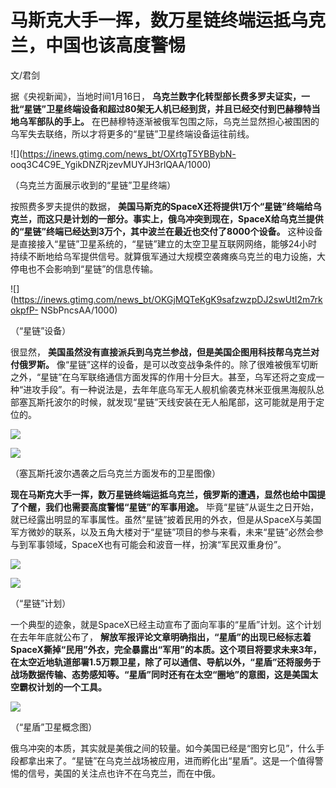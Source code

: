 # 马斯克大手一挥，数万星链终端运抵乌克兰，中国也该高度警惕

文/君剑

据《央视新闻》，当地时间1月16日，
**乌克兰数字化转型部长费多罗夫证实，一批“星链”卫星终端设备和超过80架无人机已经到货，并且已经交付到巴赫穆特当地乌军部队的手上。**
在巴赫穆特逐渐被俄军包围之际，乌克兰显然担心被围困的乌军失去联络，所以才将更多的“星链”卫星终端设备运往前线。

![](https://inews.gtimg.com/news_bt/OXrtgT5YBBybN-
ooq3C4C9E_YgikDNZRjzevMUYJH3rlQAA/1000)

（乌克兰方面展示收到的“星链”卫星终端）

按照费多罗夫提供的数据，
**美国马斯克的SpaceX还将提供1万个“星链”终端给乌克兰，而这只是计划的一部分。事实上，俄乌冲突到现在，SpaceX给乌克兰提供的“星链”终端已经达到3万个，其中波兰在最近也交付了8000个设备。**
这种设备是直接接入“星链”卫星系统的，“星链”建立的太空卫星互联网网络，能够24小时持续不断地给乌军提供信号。就算俄军通过大规模空袭瘫痪乌克兰的电力设施，大停电也不会影响到“星链”的信息传输。

![](https://inews.gtimg.com/news_bt/OKGjMQTeKgK9safzwzpDJ2swUtI2m7rkokpfP-
NSbPncsAA/1000)

（“星链”设备）

很显然， **美国虽然没有直接派兵到乌克兰参战，但是美国企图用科技帮乌克兰对付俄罗斯。**
像“星链”这样的设备，是可以改变战争条件的。除了很难被俄军切断之外，“星链”在乌军联络通信方面发挥的作用十分巨大。甚至，乌军还将之变成一种“进攻手段”。有一种说法是，去年年底乌军无人舰机偷袭克林米亚俄黑海舰队总部塞瓦斯托波尔的时候，就发现“星链”天线安装在无人船尾部，这可能就是用于定位的。

![](https://inews.gtimg.com/news_bt/O7iTQXwZ8AkWjP8cagNgo2SBx3FjMd2-TSJmwTbTbojdYAA/1000)

![](https://inews.gtimg.com/news_bt/OnePCH1rBB7R0GJ0U1dEWc9kicQ3wCIy3gurfntz4CDyIAA/1000)

（塞瓦斯托波尔遇袭之后乌克兰方面发布的卫星图像）

**现在马斯克大手一挥，数万星链终端运抵乌克兰，俄罗斯的遭遇，显然也给中国提了个醒，我们也需要高度警惕“星链”的军事用途。**
毕竟“星链”从诞生之日开始，就已经露出明显的军事属性。虽然“星链”披着民用的外衣，但是从SpaceX与美国军方微妙的联系，以及五角大楼对于“星链”项目的参与来看，未来“星链”必然会参与到军事领域，SpaceX也有可能会和波音一样，扮演“军民双重身份”。

![](https://inews.gtimg.com/news_bt/OKiqWJKfHOjvaUuLcqSOiwlMrkaCekbqA0u-ABWZIr1NsAA/1000)

![](https://inews.gtimg.com/news_bt/O3rfCBLgEpggdkmAA6HU8WonDI6OpYdKaY7WfVIXI74EAAA/1000)

（“星链”计划）

一个典型的迹象，就是SpaceX已经主动宣布了面向军事的“星盾”计划。这个计划在去年年底就公布了，
**解放军报评论文章明确指出，“星盾”的出现已经标志着SpaceX撕掉“民用”外衣，完全暴露出“军用”的本质。这个项目将要求未来3年，在太空近地轨道部署1.5万颗卫星，除了可以通信、导航以外，“星盾”还将服务于战场数据传输、态势感知等。“星盾”同时还有在太空“圈地”的意图，这是美国太空霸权计划的一个工具。**

![](https://inews.gtimg.com/news_bt/OamirbKFXdgRWOYtW-8nJnGHt4ZFXjLMeox8OOnC6pNiYAA/1000)

（“星盾”卫星概念图）

俄乌冲突的本质，其实就是美俄之间的较量。如今美国已经是“图穷匕见”，什么手段都拿出来了。“星链”在乌克兰战场被应用，进而孵化出“星盾”。这是一个值得警惕的信号，美国的关注点也许不在乌克兰，而在中俄。

